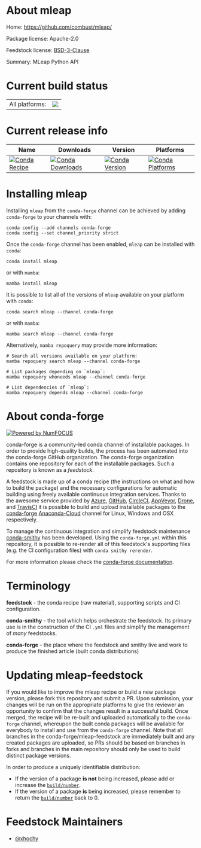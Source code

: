 About mleap
===========

Home: https://github.com/combust/mleap/

Package license: Apache-2.0

Feedstock license: [BSD-3-Clause](https://github.com/conda-forge/mleap-feedstock/blob/main/LICENSE.txt)

Summary: MLeap Python API

Current build status
====================


<table><tr><td>All platforms:</td>
    <td>
      <a href="https://dev.azure.com/conda-forge/feedstock-builds/_build/latest?definitionId=6515&branchName=main">
        <img src="https://dev.azure.com/conda-forge/feedstock-builds/_apis/build/status/mleap-feedstock?branchName=main">
      </a>
    </td>
  </tr>
</table>

Current release info
====================

| Name | Downloads | Version | Platforms |
| --- | --- | --- | --- |
| [![Conda Recipe](https://img.shields.io/badge/recipe-mleap-green.svg)](https://anaconda.org/conda-forge/mleap) | [![Conda Downloads](https://img.shields.io/conda/dn/conda-forge/mleap.svg)](https://anaconda.org/conda-forge/mleap) | [![Conda Version](https://img.shields.io/conda/vn/conda-forge/mleap.svg)](https://anaconda.org/conda-forge/mleap) | [![Conda Platforms](https://img.shields.io/conda/pn/conda-forge/mleap.svg)](https://anaconda.org/conda-forge/mleap) |

Installing mleap
================

Installing `mleap` from the `conda-forge` channel can be achieved by adding `conda-forge` to your channels with:

```
conda config --add channels conda-forge
conda config --set channel_priority strict
```

Once the `conda-forge` channel has been enabled, `mleap` can be installed with `conda`:

```
conda install mleap
```

or with `mamba`:

```
mamba install mleap
```

It is possible to list all of the versions of `mleap` available on your platform with `conda`:

```
conda search mleap --channel conda-forge
```

or with `mamba`:

```
mamba search mleap --channel conda-forge
```

Alternatively, `mamba repoquery` may provide more information:

```
# Search all versions available on your platform:
mamba repoquery search mleap --channel conda-forge

# List packages depending on `mleap`:
mamba repoquery whoneeds mleap --channel conda-forge

# List dependencies of `mleap`:
mamba repoquery depends mleap --channel conda-forge
```


About conda-forge
=================

[![Powered by
NumFOCUS](https://img.shields.io/badge/powered%20by-NumFOCUS-orange.svg?style=flat&colorA=E1523D&colorB=007D8A)](https://numfocus.org)

conda-forge is a community-led conda channel of installable packages.
In order to provide high-quality builds, the process has been automated into the
conda-forge GitHub organization. The conda-forge organization contains one repository
for each of the installable packages. Such a repository is known as a *feedstock*.

A feedstock is made up of a conda recipe (the instructions on what and how to build
the package) and the necessary configurations for automatic building using freely
available continuous integration services. Thanks to the awesome service provided by
[Azure](https://azure.microsoft.com/en-us/services/devops/), [GitHub](https://github.com/),
[CircleCI](https://circleci.com/), [AppVeyor](https://www.appveyor.com/),
[Drone](https://cloud.drone.io/welcome), and [TravisCI](https://travis-ci.com/)
it is possible to build and upload installable packages to the
[conda-forge](https://anaconda.org/conda-forge) [Anaconda-Cloud](https://anaconda.org/)
channel for Linux, Windows and OSX respectively.

To manage the continuous integration and simplify feedstock maintenance
[conda-smithy](https://github.com/conda-forge/conda-smithy) has been developed.
Using the ``conda-forge.yml`` within this repository, it is possible to re-render all of
this feedstock's supporting files (e.g. the CI configuration files) with ``conda smithy rerender``.

For more information please check the [conda-forge documentation](https://conda-forge.org/docs/).

Terminology
===========

**feedstock** - the conda recipe (raw material), supporting scripts and CI configuration.

**conda-smithy** - the tool which helps orchestrate the feedstock.
                   Its primary use is in the construction of the CI ``.yml`` files
                   and simplify the management of *many* feedstocks.

**conda-forge** - the place where the feedstock and smithy live and work to
                  produce the finished article (built conda distributions)


Updating mleap-feedstock
========================

If you would like to improve the mleap recipe or build a new
package version, please fork this repository and submit a PR. Upon submission,
your changes will be run on the appropriate platforms to give the reviewer an
opportunity to confirm that the changes result in a successful build. Once
merged, the recipe will be re-built and uploaded automatically to the
`conda-forge` channel, whereupon the built conda packages will be available for
everybody to install and use from the `conda-forge` channel.
Note that all branches in the conda-forge/mleap-feedstock are
immediately built and any created packages are uploaded, so PRs should be based
on branches in forks and branches in the main repository should only be used to
build distinct package versions.

In order to produce a uniquely identifiable distribution:
 * If the version of a package **is not** being increased, please add or increase
   the [``build/number``](https://docs.conda.io/projects/conda-build/en/latest/resources/define-metadata.html#build-number-and-string).
 * If the version of a package **is** being increased, please remember to return
   the [``build/number``](https://docs.conda.io/projects/conda-build/en/latest/resources/define-metadata.html#build-number-and-string)
   back to 0.

Feedstock Maintainers
=====================

* [@xhochy](https://github.com/xhochy/)

